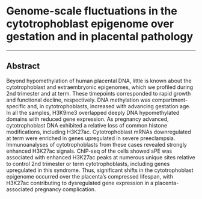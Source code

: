 # Genome-scale fluctuations in the cytotrophoblast epigenome over gestation and in placental pathology
---
## Abstract
Beyond hypomethylation of human placental DNA, little is known about the cytotrophoblast and extraembryonic epigenomes, which we profiled during 2nd trimester and at term. These timepoints corresponded to rapid growth and functional decline, respectively. DNA methylation was compartment-specific and, in cytotrophoblasts, increased with advancing gestation age. In all the samples, H3K9me3 overlapped deeply DNA hypomethylated domains with reduced gene expression. As pregnancy advanced, cytotrophoblast DNA exhibited a relative loss of common histone modifications, including H3K27ac. Cytotrophoblast mRNAs downregulated at term were enriched in genes upregulated in severe preeclampsia. Immunoanalyses of cytotrophoblasts from these cases revealed strongly enhanced H3K27ac signals. ChIP-seq of the cells showed sPE was associated with enhanced H3K27ac peaks at numerous unique sites relative to control 2nd trimester or term cytotrophoblasts, including genes upregulated in this syndrome. Thus, significant shifts in the cytotrophoblast epigenome occurred over the placenta’s compressed lifespan, with H3K27ac contributing to dysregulated gene expression in a placenta-associated pregnancy complication.    



